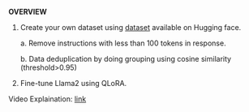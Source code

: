 **OVERVIEW**

1. Create your own dataset using [dataset](chargoddard/WebInstructSub-prometheus) available on Hugging face.

   a. Remove instructions with less than 100 tokens in response.

   b. Data deduplication by doing grouping using cosine similarity (threshold>0.95)

2. Fine-tune Llama2 using QLoRA.
   
Video Explaination: [link](https://jumpshare.com/v/dSQtR8LXC7D6k6tJqgSN?b=YA7Xmqp44hDp36cW804D)
